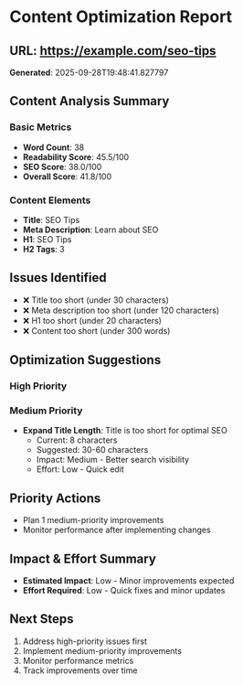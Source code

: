 # Content Optimization Report

## URL: https://example.com/seo-tips
**Generated**: 2025-09-28T19:48:41.827797

## Content Analysis Summary

### Basic Metrics
- **Word Count**: 38
- **Readability Score**: 45.5/100
- **SEO Score**: 38.0/100
- **Overall Score**: 41.8/100

### Content Elements
- **Title**: SEO Tips
- **Meta Description**: Learn about SEO
- **H1**: SEO Tips
- **H2 Tags**: 3

## Issues Identified

- ❌ Title too short (under 30 characters)
- ❌ Meta description too short (under 120 characters)
- ❌ H1 too short (under 20 characters)
- ❌ Content too short (under 300 words)

## Optimization Suggestions

### High Priority

### Medium Priority
- **Expand Title Length**: Title is too short for optimal SEO
  - Current: 8 characters
  - Suggested: 30-60 characters
  - Impact: Medium - Better search visibility
  - Effort: Low - Quick edit


## Priority Actions

- Plan 1 medium-priority improvements
- Monitor performance after implementing changes

## Impact & Effort Summary

- **Estimated Impact**: Low - Minor improvements expected
- **Effort Required**: Low - Quick fixes and minor updates

## Next Steps

1. Address high-priority issues first
2. Implement medium-priority improvements
3. Monitor performance metrics
4. Track improvements over time
